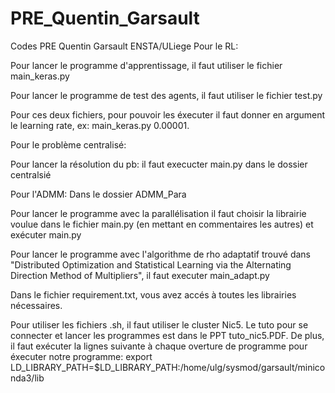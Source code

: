 # PRE_Quentin_Garsault
Codes PRE Quentin Garsault ENSTA/ULiege
Pour le RL:

Pour lancer le programme d'apprentissage, il faut utiliser le fichier main_keras.py

Pour lancer le programme de test des agents, il faut utiliser le fichier test.py

Pour ces deux fichiers, pour pouvoir les éxecuter il faut donner en argument le learning rate, ex: main_keras.py 0.00001. 

Pour le problème centralisé:

Pour lancer la résolution du pb: il faut execucter main.py dans le dossier centralsié

Pour l'ADMM:
Dans le dossier ADMM_Para

Pour lancer le programme avec la parallélisation il faut choisir la librairie voulue dans le fichier main.py (en mettant en commentaires les autres)
et exécuter main.py


Pour lancer le programme avec l'algorithme de rho adaptatif trouvé dans "Distributed Optimization and Statistical Learning via the Alternating Direction Method of Multipliers", il faut executer main_adapt.py

Dans le fichier requirement.txt, vous avez accés à toutes les librairies nécessaires. 

Pour utiliser les fichiers .sh, il faut utiliser le cluster Nic5. Le tuto pour se connecter et lancer les programmes est dans le PPT tuto_nic5.PDF. De plus, il faut exécuter la lignes suivante à chaque overture de programme pour éxecuter notre programme:
export LD_LIBRARY_PATH=$LD_LIBRARY_PATH:/home/ulg/sysmod/garsault/miniconda3/lib
